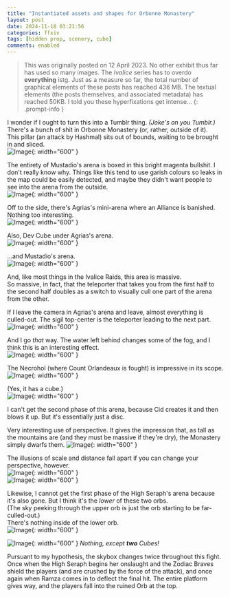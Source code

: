 ```yaml
---
title: "Instantiated assets and shapes for Orbonne Monastery"
layout: post
date: 2024-11-18 03:21:56
categories: ffxiv
tags: [hidden prop, scenery, cube]
comments: enabled
---
```

> This was originally posted on 12 April 2023. No other exhibit thus far has used so many images. The *Ivalice* series has to overdo **everything** istg. Just as a measure so far, the total number of graphical elements of these posts has reached 436 MB. The textual elements (the posts themselves, and associated metadata) has reached 50KB. I told you these hyperfixations get intense...
{: .prompt-info }

I wonder if I ought to turn this into a Tumblr thing. *(Joke's on you Tumblr.)*  
There's a bunch of shit in Orbonne Monastery (or, rather, outside of it).  
This pillar (an attack by Hashmal) sits out of bounds, waiting to be brought in and sliced.  
![Image](/Orbonne_1.png){: width="600" }

The entirety of Mustadio's arena is boxed in this bright magenta bullshit. I don't really know why. Things like this tend to use garish colours so leaks in the map could be easily detected, and maybe they didn't want people to see into the arena from the outside.  
![Image](/Orbonne_2.jpg){: width="600" }

Off to the side, there's Agrias's mini-arena where an Alliance is banished. Nothing too interesting.  
![Image](/Orbonne_3.png){: width="600" }  

Also, Dev Cube under Agrias's arena.  
![Image](/Orbonne_4.jpg){: width="600" }

...and Mustadio's arena.  
![Image](/Orbonne_5.png){: width="600" } 

And, like most things in the Ivalice Raids, this area is massive.  
So massive, in fact, that the teleporter that takes you from the first half to the second half doubles as a switch to visually cull one part of the arena from the other.

If I leave the camera in Agrias's arena and leave, almost everything is culled-out. The sigil top-center is the teleporter leading to the next part.  
![Image](/Orbonne_6.png){: width="600" } 

And I go *that* way. The water left behind changes some of the fog, and I think this is an interesting effect.  
![Image](/Orbonne_7.png){: width="600" }  

The Necrohol (where Count Orlandeaux is fought) is impressive in its scope.  
![Image](/Orbonne_8.jpg){: width="600" }  

(Yes, it has a cube.)  
![Image](/Orbonne_9.jpg){: width="600" }  

I can't get the second phase of this arena, because Cid creates it and then blows it up. But it's essentially just a disc.  

Very interesting use of perspective. It gives the impression that, as tall as the mountains are (and they must be massive if they're dry), the Monastery simply dwarfs them.
![Image](/Orbonne_10.jpg){: width="600" }  

The illusions of scale and distance fall apart if you can change your perspective, however.  
![Image](/Orbonne_11.jpg){: width="600" }  
![Image](/Orbonne_12.jpg){: width="600" }   

Likewise, I cannot get the first phase of the High Seraph's arena because it's also gone. But I think it's the *lower* of these two orbs.  
(The sky peeking through the upper orb is just the orb starting to be far-culled-out.)  
There's nothing inside of the lower orb.  
![Image](/Orbonne_13.png){: width="600" } 

![Image](/Orbonne_14.png){: width="600" }
_Nothing, except **two** Cubes!_

Pursuant to my hypothesis, the skybox changes twice throughout this fight. Once when the High Seraph begins her onslaught and the Zodiac Braves shield the players (and are crushed by the force of the attack), and once again when Ramza comes in to deflect the final hit. The entire platform gives way, and the players fall into the ruined Orb at the top. 


